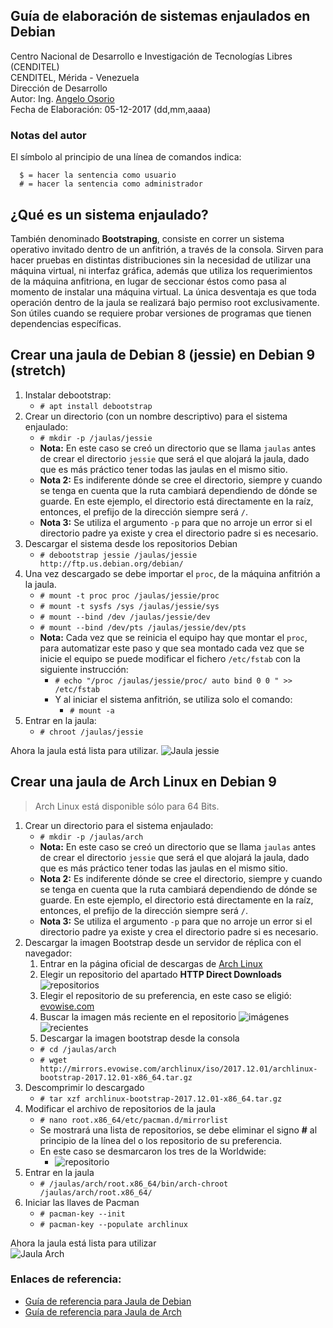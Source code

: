 ## Guía de elaboración de sistemas enjaulados en Debian
Centro Nacional de Desarrollo e Investigación de Tecnologías Libres (CENDITEL)<br/>
CENDITEL, Mérida - Venezuela <br/>
Dirección de Desarrollo <br/>
Autor: Ing. [Angelo Osorio](https://twitter.com/Engel_PAIN) <br/>
Fecha de Elaboración: 05-12-2017 (dd,mm,aaaa)<br/>

### Notas del autor
El símbolo al principio de una línea de comandos indica:
```
  $ = hacer la sentencia como usuario
  # = hacer la sentencia como administrador
```

## ¿Qué es un sistema enjaulado?
También denominado **Bootstraping**, consiste en correr un sistema operativo invitado dentro de un 
anfitrión, a través de la consola.
Sirven para hacer pruebas en distintas distribuciones sin la necesidad de utilizar una máquina 
virtual, ni interfaz gráfica, además que utiliza los requerimientos de la máquina anfitriona, en 
lugar de seccionar éstos como pasa al momento de instalar una máquina virtual. La única desventaja 
es que toda operación dentro de la jaula se realizará bajo permiso root exclusivamente.
Son útiles cuando se requiere probar versiones de programas que tienen dependencias específicas.

## Crear una jaula de Debian 8 (jessie) en Debian 9 (stretch)
1. Instalar debootstrap:
   * `# apt install debootstrap`
2. Crear un directorio (con un nombre descriptivo) para el sistema enjaulado:
   * `# mkdir -p /jaulas/jessie`
   * **Nota:** En este caso se creó un directorio que se llama `jaulas` antes de crear el 
   directorio `jessie` que será el que alojará la jaula, dado que es más práctico tener todas las 
   jaulas en el mismo sitio.
   * **Nota 2:** Es indiferente dónde se cree el directorio, siempre y cuando se tenga en cuenta que 
   la ruta cambiará dependiendo de dónde se guarde. En este ejemplo, el directorio está directamente 
   en la raíz, entonces, el prefijo de la dirección siempre será `/`.
   * **Nota 3:** Se utiliza el argumento `-p` para que no arroje un error si el directorio padre ya 
   existe y crea el directorio padre si es necesario.
3. Descargar el sistema desde los repositorios Debian
   * `# debootstrap jessie /jaulas/jessie ​http://ftp.us.debian.org/debian/`
4. Una vez descargado se debe importar el `proc`,  de la máquina anfitrión a la jaula.
   * `# mount -t proc proc /jaulas/jessie/proc`
   * `# mount -t sysfs /sys /jaulas/jessie/sys`
   * `# mount --bind /dev /jaulas/jessie/dev`
   * `# mount --bind /dev/pts /jaulas/jessie/dev/pts`
   * **Nota:** Cada vez que se reinicia el equipo hay que montar el `proc`, para automatizar este
   paso y que sea montado cada vez que se inicie el equipo se puede modificar el fichero 
   `/etc/fstab` con la siguiente instrucción:
      * `# echo "/proc /jaulas/jessie/proc/ auto bind 0 0 " >> /etc/fstab`
      * Y al iniciar el sistema anfitrión, se utiliza solo el comando:
         * `# mount -a`
5. Entrar en la jaula:
   * `# chroot /jaulas/jessie`

Ahora la jaula está lista para utilizar.
![Jaula jessie](../img/jaulas1.png) <br>


## Crear una jaula de Arch Linux en Debian 9
>Arch Linux está disponible sólo para 64 Bits.

1. Crear un directorio para el sistema enjaulado:
   * `# mkdir -p /jaulas/arch`
   * **Nota:** En este caso se creó un directorio que se llama `jaulas` antes de crear el 
   directorio `jessie` que será el que alojará la jaula, dado que es más práctico tener todas las 
   jaulas en el mismo sitio.
   * **Nota 2:** Es indiferente dónde se cree el directorio, siempre y cuando se tenga en cuenta que 
   la ruta cambiará dependiendo de dónde se guarde. En este ejemplo, el directorio está directamente 
   en la raíz, entonces, el prefijo de la dirección siempre será `/`.
   * **Nota 3:** Se utiliza el argumento `-p` para que no arroje un error si el directorio padre ya 
   existe y crea el directorio padre si es necesario.
2. Descargar la imagen Bootstrap desde un servidor de réplica con el navegador:
   1. Entrar en la página oficial de descargas de [Arch Linux](https://www.archlinux.org/download/)
   2. Elegir un repositorio del apartado **HTTP Direct Downloads**
   ![repositorios](../img/jaulas2.png)
   3. Elegir el repositorio de su preferencia, en este caso se eligió:
   [evowise.com](http://mirrors.evowise.com/archlinux/iso/)
   4. Buscar la imagen más reciente en el repositorio
   ![imágenes](../img/jaulas3.png) <br>
   ![recientes](../img/jaulas4.png)
   5.  Descargar la imagen bootstrap desde la consola
      * `# cd /jaulas/arch`
      * `# wget http://mirrors.evowise.com/archlinux/iso/2017.12.01/archlinux-bootstrap-2017.12.01-x86_64.tar.gz`
3. Descomprimir lo descargado
   * `# tar xzf archlinux-bootstrap-2017.12.01-x86_64.tar.gz`
4. Modificar el archivo de repositorios de la jaula
   * `# nano root.x86_64/etc/pacman.d/mirrorlist`
   * Se mostrará una lista de repositorios, se debe eliminar el signo **#** al principio de la línea 
   del o los repositorio de su preferencia.
   * En este caso se desmarcaron los tres de la Worldwide:
      * ![repositorio](../img/jaulas5.png)
5. Entrar en la jaula
   * `# /jaulas/arch/root.x86_64/bin/arch-chroot /jaulas/arch/root.x86_64/`
6. Iniciar las llaves de Pacman
   * `# pacman-key --init`
   * `# pacman-key --populate archlinux`

Ahora la jaula está lista para utilizar <br>
![Jaula Arch](../img/jaulas6.png)

### Enlaces de referencia:

* [Guía de referencia para Jaula de Debian](https://cumaco.cenditel.gob.ve/desarrollo/wiki/openwrt)<br>
* [Guía de referencia para Jaula de Arch](https://wiki.archlinux.org/index.php/Install_from_existing_Linux_(Espa%C3%B1ol))
